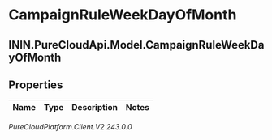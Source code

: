 # CampaignRuleWeekDayOfMonth

## ININ.PureCloudApi.Model.CampaignRuleWeekDayOfMonth

## Properties

|Name | Type | Description | Notes|
|------------ | ------------- | ------------- | -------------|



_PureCloudPlatform.Client.V2 243.0.0_
